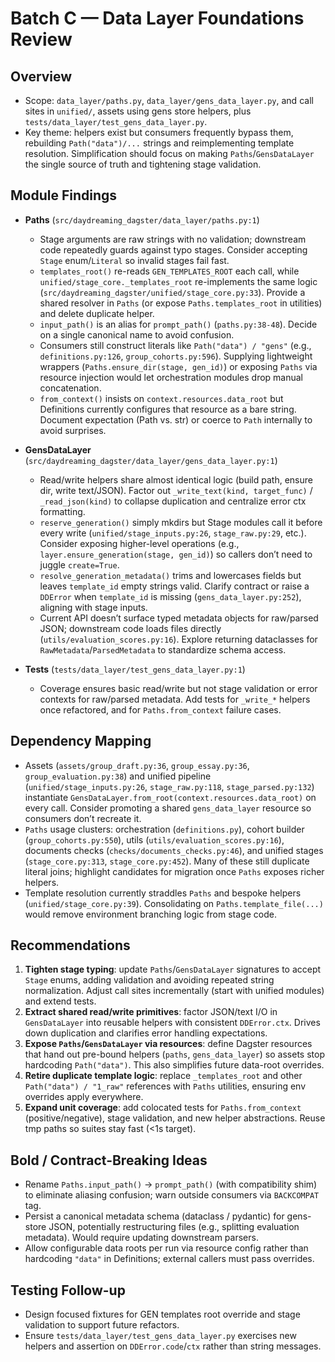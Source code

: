 # Batch C — Data Layer Foundations Review

## Overview
- Scope: `data_layer/paths.py`, `data_layer/gens_data_layer.py`, and call sites in `unified/`, assets using gens store helpers, plus `tests/data_layer/test_gens_data_layer.py`.
- Key theme: helpers exist but consumers frequently bypass them, rebuilding `Path("data")/...` strings and reimplementing template resolution. Simplification should focus on making `Paths`/`GensDataLayer` the single source of truth and tightening stage validation.

## Module Findings

- **Paths** (`src/daydreaming_dagster/data_layer/paths.py:1`)
  - Stage arguments are raw strings with no validation; downstream code repeatedly guards against typo stages. Consider accepting `Stage` enum/`Literal` so invalid stages fail fast.
  - `templates_root()` re-reads `GEN_TEMPLATES_ROOT` each call, while `unified/stage_core._templates_root` re-implements the same logic (`src/daydreaming_dagster/unified/stage_core.py:33`). Provide a shared resolver in `Paths` (or expose `Paths.templates_root` in utilities) and delete duplicate helper.
  - `input_path()` is an alias for `prompt_path()` (`paths.py:38-48`). Decide on a single canonical name to avoid confusion.
  - Consumers still construct literals like `Path("data") / "gens"` (e.g., `definitions.py:126`, `group_cohorts.py:596`). Supplying lightweight wrappers (`Paths.ensure_dir(stage, gen_id)`) or exposing `Paths` via resource injection would let orchestration modules drop manual concatenation.
  - `from_context()` insists on `context.resources.data_root` but Definitions currently configures that resource as a bare string. Document expectation (Path vs. str) or coerce to `Path` internally to avoid surprises.

- **GensDataLayer** (`src/daydreaming_dagster/data_layer/gens_data_layer.py:1`)
  - Read/write helpers share almost identical logic (build path, ensure dir, write text/JSON). Factor out `_write_text(kind, target_func)` / `_read_json(kind)` to collapse duplication and centralize error ctx formatting.
  - `reserve_generation()` simply mkdirs but Stage modules call it before every write (`unified/stage_inputs.py:26`, `stage_raw.py:29`, etc.). Consider exposing higher-level operations (e.g., `layer.ensure_generation(stage, gen_id)`) so callers don’t need to juggle `create=True`.
  - `resolve_generation_metadata()` trims and lowercases fields but leaves `template_id` empty strings valid. Clarify contract or raise a `DDError` when `template_id` is missing (`gens_data_layer.py:252`), aligning with stage inputs.
  - Current API doesn’t surface typed metadata objects for raw/parsed JSON; downstream code loads files directly (`utils/evaluation_scores.py:16`). Explore returning dataclasses for `RawMetadata`/`ParsedMetadata` to standardize schema access.

- **Tests** (`tests/data_layer/test_gens_data_layer.py:1`)
  - Coverage ensures basic read/write but not stage validation or error contexts for raw/parsed metadata. Add tests for `_write_*` helpers once refactored, and for `Paths.from_context` failure cases.

## Dependency Mapping
- Assets (`assets/group_draft.py:36`, `group_essay.py:36`, `group_evaluation.py:38`) and unified pipeline (`unified/stage_inputs.py:26`, `stage_raw.py:118`, `stage_parsed.py:132`) instantiate `GensDataLayer.from_root(context.resources.data_root)` on every call. Consider promoting a shared `gens_data_layer` resource so consumers don’t recreate it.
- `Paths` usage clusters: orchestration (`definitions.py`), cohort builder (`group_cohorts.py:550`), utils (`utils/evaluation_scores.py:16`), documents checks (`checks/documents_checks.py:46`), and unified stages (`stage_core.py:313`, `stage_core.py:452`). Many of these still duplicate literal joins; highlight candidates for migration once `Paths` exposes richer helpers.
- Template resolution currently straddles `Paths` and bespoke helpers (`unified/stage_core.py:39`). Consolidating on `Paths.template_file(...)` would remove environment branching logic from stage code.

## Recommendations
1. **Tighten stage typing**: update `Paths`/`GensDataLayer` signatures to accept `Stage` enums, adding validation and avoiding repeated string normalization. Adjust call sites incrementally (start with unified modules) and extend tests.
2. **Extract shared read/write primitives**: factor JSON/text I/O in `GensDataLayer` into reusable helpers with consistent `DDError.ctx`. Drives down duplication and clarifies error handling expectations.
3. **Expose `Paths`/`GensDataLayer` via resources**: define Dagster resources that hand out pre-bound helpers (`paths`, `gens_data_layer`) so assets stop hardcoding `Path("data")`. This also simplifies future data-root overrides.
4. **Retire duplicate template logic**: replace `_templates_root` and other `Path("data") / "1_raw"` references with `Paths` utilities, ensuring env overrides apply everywhere.
5. **Expand unit coverage**: add colocated tests for `Paths.from_context` (positive/negative), stage validation, and new helper abstractions. Reuse tmp paths so suites stay fast (<1s target).

## Bold / Contract-Breaking Ideas
- Rename `Paths.input_path()` → `prompt_path()` (with compatibility shim) to eliminate aliasing confusion; warn outside consumers via `BACKCOMPAT` tag.
- Persist a canonical metadata schema (dataclass / pydantic) for gens-store JSON, potentially restructuring files (e.g., splitting evaluation metadata). Would require updating downstream parsers.
- Allow configurable data roots per run via resource config rather than hardcoding `"data"` in Definitions; external callers must pass overrides.

## Testing Follow-up
- Design focused fixtures for GEN templates root override and stage validation to support future refactors.
- Ensure `tests/data_layer/test_gens_data_layer.py` exercises new helpers and assertion on `DDError.code`/`ctx` rather than string messages.
